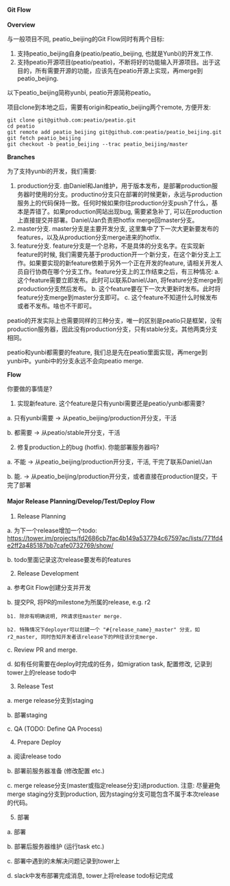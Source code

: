 #### Git Flow

**Overview**

与一般项目不同, peatio_beijing的Git Flow同时有两个目标:

1. 支持peatio\_beijing自身(peatio/peatio_beijing, 也就是Yunbi)的开发工作.
2. 支持peatio开源项目(peatio/peatio)，不断将好的功能输入开源项目。出于这目的，所有需要开源的功能，应该先在peatio开源上实现，再merge到peatio_beijing.

以下peatio_beijing简称yunbi, peatio开源简称peatio。

项目clone到本地之后，需要有origin和peatio_beijing两个remote, 方便开发:

    git clone git@github.com:peatio/peatio.git
    cd peatio
    git remote add peatio_beijing git@github.com:peatio/peatio_beijing.git
    git fetch peatio_beijing
    git checkout -b peatio_beijing --trac peatio_beijing/master


**Branches**

为了支持yunbi的开发，我们需要:

1. production分支. 由Daniel和Jan维护，用于版本发布，是部署production服务器时使用的分支。productino分支只在部署的时候更新，永远与production服务上的代码保持一致。任何时候如果你往production分支push了什么，基本是弄错了。如果production网站出现bug, 需要紧急补丁, 可以在production上直接提交并部署。Daniel/Jan负责把hotfix merge回master分支。
2. master分支. master分支是主要开发分支, 这里集中了下一次大更新要发布的features，以及从production分支merge进来的hotfix.
3. feature分支. feature分支是一个总称，不是具体的分支名字。在实现新feature的时候, 我们需要先基于production开一个新分支，在这个新分支上工作。如果要实现的新feature依赖于另外一个正在开发的feature, 请相关开发人员自行协商在哪个分支工作。feature分支上的工作结束之后，有三种情况:
    a. 这个feature需要立即发布。此时可以联系Daniel/Jan, 将feature分支merge到production分支然后发布。
    b. 这个feature要在下一次大更新时发布。此时将feature分支merge到master分支即可。
    c. 这个feature不知道什么时候发布或者不发布。啥也不干即可。

peatio的开发实际上也需要同样的三种分支，唯一的区别是peatio只是框架，没有production服务器，因此没有production分支，只有stable分支。其他两类分支相同。

peatio和yunbi都需要的feature, 我们总是先在peatio里面实现，再merge到yunbi中。yunbi中的分支永远不会向peatio merge.

**Flow**

你要做的事情是?

1. 实现新feature. 这个feature是只有yunbi需要还是peatio/yunbi都需要?

  a. 只有yunbi需要 -> 从peatio_beijing/production开分支，干活

  b. 都需要 -> 从peatio/stable开分支，干活

2. 修复production上的bug (hotfix). 你能部署服务器吗?

  a. 不能 -> 从peatio_beijing/production开分支，干活, 干完了联系Daniel/Jan

  b. 能. -> 从peatio_beijing/production开分支，或者直接在production提交，干完了部署


#### Major Release Planning/Develop/Test/Deploy Flow

1. Release Planning

  a. 为下一个release增加一个todo: https://tower.im/projects/fd2686cb7fac4b149a537794c67597ac/lists/771fd4e2ff2a485187bb7cafe0732769/show/

  b. todo里面记录这次release要发布的features

2. Release Development

  a. 参考Git Flow创建分支并开发

  b. 提交PR, 将PR的milestone为所属的release, e.g. r2

    b1. 除非有明确说明, PR请求往master merge.

    b2. 特殊情况下deployer可以创建一个 "#{release_name}_master" 分支，如r2_master, 同时告知开发者该release下的PR往该分支merge.

  c. Review PR and merge.

  d. 如有任何需要在deploy时完成的任务，如migration task, 配置修改, 记录到tower上的release todo中

3. Release Test

  a. merge release分支到staging

  b. 部署staging

  c. QA (TODO: Define QA Process)

4. Prepare Deploy

  a. 阅读release todo

  b. 部署前服务器准备 (修改配置 etc.)

  c. merge release分支(master或指定release分支)进production. 注意: 尽量避免merge staging分支到production, 因为staging分支可能包含不属于本次release的代码。

5. 部署

  a. 部署

  b. 部署后服务器维护 (运行task etc.)

  c. 部署中遇到的未解决问题记录到tower上

  d. slack中发布部署完成消息, tower上将release todo标记完成

